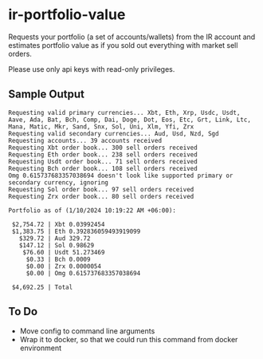 # ir-portfolio-value

Requests your portfolio (a set of accounts/wallets) from the IR account and estimates portfolio value as if you sold out everything with market sell orders.

Please use only api keys with read-only privileges. 

## Sample Output

```
Requesting valid primary currencies... Xbt, Eth, Xrp, Usdc, Usdt, Aave, Ada, Bat, Bch, Comp, Dai, Doge, Dot, Eos, Etc, Grt, Link, Ltc, Mana, Matic, Mkr, Sand, Snx, Sol, Uni, Xlm, Yfi, Zrx
Requesting valid secondary currencies... Aud, Usd, Nzd, Sgd
Requesting accounts... 39 accounts received
Requesting Xbt order book... 300 sell orders received
Requesting Eth order book... 238 sell orders received
Requesting Usdt order book... 71 sell orders received
Requesting Bch order book... 108 sell orders received
Omg 0.615737683357038694 doesn't look like supported primary or secondary currency, ignoring
Requesting Sol order book... 97 sell orders received
Requesting Zrx order book... 80 sell orders received

Portfolio as of (1/10/2024 10:19:22 AM +06:00):

 $2,754.72 | Xbt 0.03992454
 $1,383.75 | Eth 0.392836059493919099
   $329.72 | Aud 329.72
   $147.12 | Sol 0.98629
    $76.60 | Usdt 51.273469
     $0.33 | Bch 0.0009
     $0.00 | Zrx 0.0000054
     $0.00 | Omg 0.615737683357038694

 $4,692.25 | Total
```


## To Do

- Move config to command line arguments
- Wrap it to docker, so that we could run this command from docker environment
